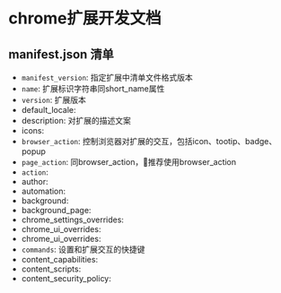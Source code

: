 # chrome扩展开发文档

## manifest.json 清单
* `manifest_version`: 指定扩展中清单文件格式版本
* `name`: 扩展标识字符串同short_name属性
* `version`: 扩展版本
* default_locale:
* description: 对扩展的描述文案
* icons:
* `browser_action`: 控制浏览器对扩展的交互，包括icon、tootip、badge、popup
* `page_action`: 同browser_action，推荐使用browser_action
* `action`:
* author:
* automation:
* background:
* background_page:
* chrome_settings_overrides:
* chrome_ui_overrides:
* chrome_ui_overrides:
* `commands`: 设置和扩展交互的快捷键
* content_capabilities:
* content_scripts:
* content_security_policy:
